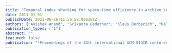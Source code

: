 ```yaml
---
title: "Temporal index sharding for space-time efficiency in archive search"
date: 2011-01-01
publishDate: 2021-06-26T11:56:58.056181Z
authors: ["Avishek Anand", "Srikanta Bedathur", "Klaus Berberich", "Ralf Schenkel"]
publication_types: ["1"]
abstract: ""
featured: false
publication: "*Proceedings of the 34th international ACM SIGIR conference on Research and development in Information Retrieval*"
---
```


